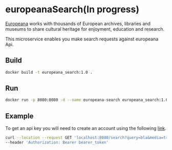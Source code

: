 # europeanaSearch(In progress)
[Europeana](https://www.europeana.eu/en) works with thousands of European archives, libraries and museums to share cultural heritage for enjoyment, education and research.

This microservice enables you make search requests against europeana Api.

## Build
```bash
docker build -t europeana_search:1.0 .
```

## Run
```bash
docker run -p 8080:8080 -d --name europeana-search europeana_search:1.0
```

## Example

To get an api key you will need to create an account using the following [link](https://pro.europeana.eu/pages/get-api).

```bash
curl --location --request GET 'localhost:8080/search?query=bla&media=true&thumbnail=true&Landingpage=true&rows=10' \
--header 'Authorization: Bearer bearer_token'
```



